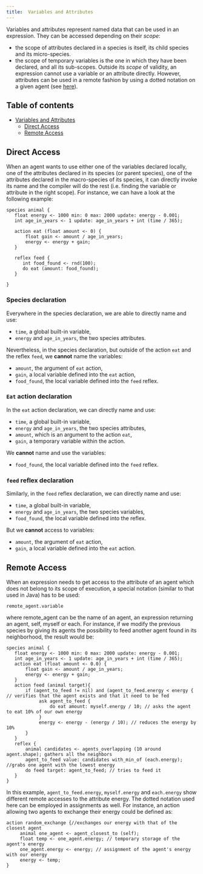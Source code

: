 ```yaml
---
title:  Variables and Attributes
---
```






Variables and attributes represent named data that can be used in an expression. They can be accessed depending on their _scope_:

* the scope of attributes declared in a species is itself, its child species and its micro-species.
* the scope of temporary variables is the one in which they have been declared, and all its sub-scopes.
Outside its _scope_ of validity, an expression cannot use a variable or an attribute directly. However, attributes can be used in a remote fashion by using a dotted notation on a given agent (see [here](#Remote_Access)).


## Table of contents 

* [Variables and Attributes](#variables-and-attributes)
	* [Direct Access](#direct-access)
	* [Remote Access](#remote-access)



## Direct Access
When an agent wants to use either one of the variables declared locally, one of the attributes declared in its species (or parent species), one of the attributes declared in the macro-species of its species, it can directly invoke its name and the compiler will do the rest (i.e. finding the variable or attribute in the right scope).
For instance, we can have a look at the following example:

```
species animal {
   float energy <- 1000 min: 0 max: 2000 update: energy - 0.001;
   int age_in_years <- 1 update: age_in_years + int (time / 365);
   
   action eat (float amount <- 0) {
       float gain <- amount / age_in_years;
       energy <- energy + gain;
   }

   reflex feed {
      int food_found <- rnd(100);
      do eat (amount: food_found); 
   }

}
```

### Species declaration

Everywhere in the species declaration, we are able to directly name and use:
* `time`, a global built-in variable,
* `energy` and `age_in_years`, the two species attributes.

Nevertheless, in the species declaration, but outside of the action `eat` and the reflex `feed`, we **cannot** name the variables:

* `amount`, the argument of `eat` action,
* `gain`, a local variable defined into the `eat` action,
* `food_found`, the local variable defined into the `feed` reflex.

### `Eat` action declaration
In the `eat` action declaration, we can directly name and use:

* `time`, a global built-in variable,
* `energy` and `age_in_years`, the two species attributes,
* `amount`, which is an argument to the action `eat`,
* `gain`, a temporary variable within the action.

We **cannot** name and use the variables:

* `food_found`, the local variable defined into the `feed` reflex.

### `feed` reflex declaration
Similarly, in the `feed` reflex declaration, we can directly name and use:
* `time`, a global built-in variable,
* `energy` and `age_in_years`, the two species variables,
* `food_found`, the local variable defined into the reflex.

But we **cannot** access to variables:

* `amount`, the argument of `eat` action,
* `gain`, a local variable defined into the `eat` action.





## Remote Access
When an expression needs to get access to the attribute of an agent which does not belong to its scope of execution, a special notation (similar to that used in Java) has to be used:

```
remote_agent.variable
```

where remote\_agent can be the name of an agent, an expression returning an agent, self, myself or each. For instance, if we modify the previous species by giving its agents the possibility to feed another agent found in its neighborhood, the result would be:

```
species animal {
   float energy <- 1000 min: 0 max: 2000 update: energy - 0.001;
   int age_in_years <- 1 update: age_in_years + int (time / 365);
   action eat (float amount <- 0.0) {
       float gain <- amount / age_in_years;
       energy <- energy + gain;
   }
   action feed (animal target){
       if (agent_to_feed != nil) and (agent_to_feed.energy < energy { // verifies that the agent exists and that it need to be fed
            ask agent_to_feed {
                do eat amount: myself.energy / 10; // asks the agent to eat 10% of our own energy
            }
            energy <- energy - (energy / 10); // reduces the energy by 10%
       }
   }
   reflex {
       animal candidates <- agents_overlapping (10 around agent.shape); gathers all the neighbors
       agent_to_feed value: candidates with_min_of (each.energy); //grabs one agent with the lowest energy 
       do feed target: agent_to_feed; // tries to feed it
   }
}
```

In this example, `agent_to_feed.energy`, `myself.energy` and `each.energy` show different remote accesses to the attribute energy. The dotted notation used here can be employed in assignments as well. For instance, an action allowing two agents to exchange their energy could be defined as:

```
action random_exchange {//exchanges our energy with that of the closest agent
     animal one_agent <- agent_closest_to (self);
     float temp <- one_agent.energy; // temporary storage of the agent's energy
     one_agent.energy <- energy; // assignment of the agent's energy with our energy
     energy <- temp;
}
```


